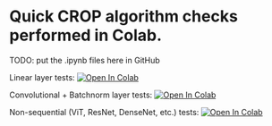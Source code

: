 # Quick CROP algorithm checks performed in Colab.

TODO: put the .ipynb files here in GitHub

Linear layer tests: [![Open In Colab](https://colab.research.google.com/assets/colab-badge.svg)](https://colab.research.google.com/drive/16rvgh9spp9vxul2dyBmvqHN4Ql7yPODx)

Convolutional + Batchnorm layer tests: [![Open In Colab](https://colab.research.google.com/assets/colab-badge.svg)](https://colab.research.google.com/drive/1CBizVT1l0HP6eiVdWTyg4UqduSW51nxN)

Non-sequential (ViT, ResNet, DenseNet, etc.) tests: [![Open In Colab](https://colab.research.google.com/assets/colab-badge.svg)](https://colab.research.google.com/drive/1gM1vGGGQW2_xZ4QRQngYJzPdyv0tAWY4)
